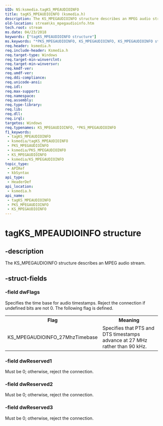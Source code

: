 ```yaml
---
UID: NS:ksmedia.tagKS_MPEAUDIOINFO
title: tagKS_MPEAUDIOINFO (ksmedia.h)
description: The KS_MPEGAUDIOINFO structure describes an MPEG audio stream.
old-location: stream\ks_mpegaudioinfo.htm
tech.root: stream
ms.date: 04/23/2018
keywords: ["tagKS_MPEAUDIOINFO structure"]
ms.keywords: "*PKS_MPEGAUDIOINFO, KS_MPEGAUDIOINFO, KS_MPEGAUDIOINFO structure [Streaming Media Devices], PKS_MPEGAUDIOINFO, PKS_MPEGAUDIOINFO structure pointer [Streaming Media Devices], ksmedia/KS_MPEGAUDIOINFO, ksmedia/PKS_MPEGAUDIOINFO, stream.ks_mpegaudioinfo, tagKS_MPEAUDIOINFO, vidcapstruct_613d53ce-69cd-46da-9bd8-0ac41ca12129.xml"
req.header: ksmedia.h
req.include-header: Ksmedia.h
req.target-type: Windows
req.target-min-winverclnt: 
req.target-min-winversvr: 
req.kmdf-ver: 
req.umdf-ver: 
req.ddi-compliance: 
req.unicode-ansi: 
req.idl: 
req.max-support: 
req.namespace: 
req.assembly: 
req.type-library: 
req.lib: 
req.dll: 
req.irql: 
targetos: Windows
req.typenames: KS_MPEGAUDIOINFO, *PKS_MPEGAUDIOINFO
f1_keywords:
 - tagKS_MPEAUDIOINFO
 - ksmedia/tagKS_MPEAUDIOINFO
 - PKS_MPEGAUDIOINFO
 - ksmedia/PKS_MPEGAUDIOINFO
 - KS_MPEGAUDIOINFO
 - ksmedia/KS_MPEGAUDIOINFO
topic_type:
 - APIRef
 - kbSyntax
api_type:
 - HeaderDef
api_location:
 - ksmedia.h
api_name:
 - tagKS_MPEAUDIOINFO
 - PKS_MPEGAUDIOINFO
 - KS_MPEGAUDIOINFO
---
```


# tagKS_MPEAUDIOINFO structure


## -description

The KS_MPEGAUDIOINFO structure describes an MPEG audio stream.

## -struct-fields

### -field dwFlags

Specifies the time base for audio timestamps. Reject the connection if undefined bits are not 0. The following flag is defined.

<table>
<tr>
<th>Flag</th>
<th>Meaning</th>
</tr>
<tr>
<td>
KS_MPEGAUDIOINFO_27MhzTimebase

</td>
<td>
Specifies that PTS and DTS timestamps advance at 27 MHz rather than 90 kHz.

</td>
</tr>
</table>

### -field dwReserved1

Must be 0; otherwise, reject the connection.

### -field dwReserved2

Must be 0; otherwise, reject the connection.

### -field dwReserved3

Must be 0; otherwise, reject the connection.

